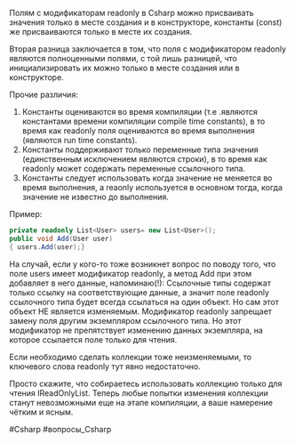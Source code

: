 Полям с модификаторам readonly в Csharp можно присваивать значения только в месте создания и в конструкторе, константы (const) же присваиваются только в месте их создания.

Вторая разница заключается в том, что поля с модификатором readonly являются полноценными полями, с той лишь разницей, что инициализировать их можно только в месте создания или в конструкторе.

Прочие различия:

1. Константы оцениваются во время компиляции (т.е .являются константами времени компиляции compile time constants), в то время как readonly поля оцениваются во время выполнения (являются run time constants).
2. Константы поддерживают только переменные типа значения (единственным исключением являются строки), в то время как readonly может содержать переменные ссылочного типа.
3. Константы следует использовать когда значение не меняется во время выполнения, а reaonly используется в основном тогда, когда значение не известно до выполнения.

Пример:
```C#
private readonly List<User> users= new List<User>();
public void Add(User user)
{ users.Add(user);}
```
На случай, если у кого-то тоже возникнет вопрос по поводу того, что поле users имеет модификатор readonly, а метод Add при этом добавляет в него данные, напоминаю(!):
Ссылочные типы содержат только ссылку на соответствующие данные, а значит поле readonly  ссылочного типа будет всегда ссылаться на один объект. Но сам этот объект НЕ является изменяемым. Модификатор readonly запрещает замену поля другим экземпляром ссылочного типа. Но этот модификатор не препятствует изменению данных экземпляра, на которое ссылается поле только для чтения.

Если необходимо сделать коллекции тоже неизменяемыми, то ключевого слова readonly тут явно недостаточно.

Просто скажите, что собираетесь использовать коллекцию только для чтения IReadOnlyList<T>. Теперь любые попытки изменения коллекции станут невозможными еще на этапе компиляции, а ваше намерение чётким и ясным.

#Csharp #вопросы_Csharp  